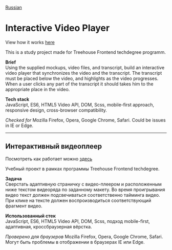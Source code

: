 [Russian](#интерактивный-видеоплеер)

# Interactive Video Player  
View how it works [here](https://yoffic.github.io/treehouse_portfolio/projects/video_player/index.html)

This is a study project made for Treehouse Frontend techdegree programm.

**Brief**   
Using the supplied mockups, video files, and transcript, build an interactive video player that synchronizes the video and the transcript. The transcript must be placed below the video, and highlights as the video progresses. 
When a user clicks any part of the transcript it should takes him to the appropriate place in the video.    

**Tech stack**   
JavaScript, ES6, HTML5 Video API, DOM, Sсss, mobile-first approach, responsive design, cross-browser compatibility.

*Checked for* Mozilla Firefox, Opera, Google Chrome, Safari.
Could be issues in IE or Edge.   

*** 
## Интерактивный видеоплеер
Посмотреть как работает можно [здесь](https://yoffic.github.io/treehouse_portfolio/projects/video_player/index.html)

Учебный проект в рамках программы Treehouse Frontend techdegree.

**Задача**   
Сверстать адаптивную страничку с видео-плеером и расположенным ниже текстом видеоряда по заданному макету. Во время проигрывания видео текст должен подсвечиваться соответственно тайминга видео. При клике на тексте должен воспроизводиться соответствующий фрагмент видео.   

**Использованный стек**   
JavaScript, ES6, HTML5 Video API, DOM, Sсss, подход mobile-first, адаптивная, кроссбраузерная вёрстка.

*Проверено для браузеров* Mozilla Firefox, Opera, Google Chrome, Safari.
Могут быть проблемы в отображении в браузерах IE или Edge.
